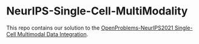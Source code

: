 # NeurIPS-Single-Cell-MultiModality
This repo contains our solution to the [OpenProblems-NeurIPS2021 Single-Cell Multimodal Data Integration](https://eval.ai/web/challenges/challenge-page/1111/overview).
